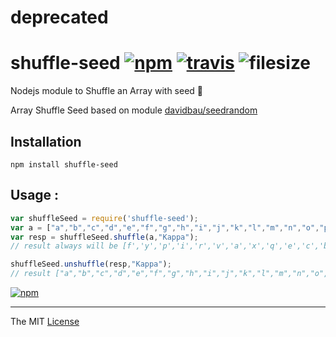 # deprecated

# shuffle-seed [![npm][npm-img]][npm-url] [![travis][travis-img]][travis-url] ![filesize][file-size-img]

[npm-img]: https://img.shields.io/npm/v/shuffle-seed.svg?style=flat-square
[npm-url]: https://npmjs.org/package/shuffle-seed
[travis-img]: https://img.shields.io/travis/webcaetano/shuffle-seed.svg?style=flat-square
[travis-url]: https://travis-ci.org/webcaetano/shuffle-seed
[file-size-img]: https://badge-size.herokuapp.com/webcaetano/shuffle-seed/master/shuffle-seed.min.js.svg?style=flat-square


Nodejs module to Shuffle an Array with seed :seedling:


Array Shuffle Seed based on module [davidbau/seedrandom](https://github.com/davidbau/seedrandom)

## Installation 

```
npm install shuffle-seed
```

## Usage :

```javascript
var shuffleSeed = require('shuffle-seed');
var a = ["a","b","c","d","e","f","g","h","i","j","k","l","m","n","o","p","q","r","s","t","u","v","w","x","y","z"];
var resp = shuffleSeed.shuffle(a,"Kappa");
// result always will be [f','y','p','i','r','v','a','x','q','e','c','b','n','j','t','z','o','l','w','m','k','g','h','u','d','s']

shuffleSeed.unshuffle(resp,"Kappa");
// result ["a","b","c","d","e","f","g","h","i","j","k","l","m","n","o","p","q","r","s","t","u","v","w","x","y","z"]
```


[![npm](https://nodei.co/npm/shuffle-seed.png?downloads=true&downloadRank=true&stars=true)](https://www.npmjs.com/package/shuffle-seed)

-------------------

The MIT [License](https://raw.githubusercontent.com/webcaetano/shuffle-seed/master/LICENSE)

